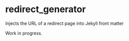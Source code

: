 # redirect_generator
Injects the URL of a redirect page into Jekyll front matter

Work in progress.

